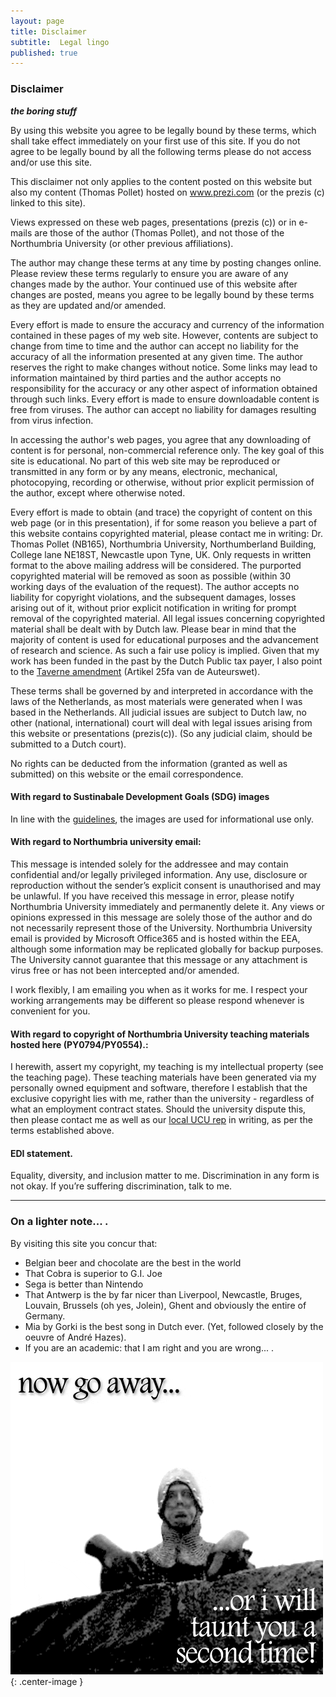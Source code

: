 ```yaml
---
layout: page
title: Disclaimer
subtitle:  Legal lingo
published: true
---
```



### Disclaimer

***the boring stuff***

By using this website you agree to be legally bound by these terms, which shall take effect immediately on your first use of this site. If you do not agree to be legally bound by all the following terms please do not access and/or use this site.

This disclaimer not only applies to the content posted on this website but also my content (Thomas Pollet) hosted on www.prezi.com (or the prezis (c) linked to this site).

Views expressed on these web pages, presentations (prezis (c)) or in e-mails are those of the author (Thomas Pollet), and not those of the Northumbria University (or other previous affiliations).

The author may change these terms at any time by posting changes online. Please review these terms regularly to ensure you are aware of any changes made by the author. Your continued use of this website after changes are posted, means you agree to be legally bound by these terms as they are updated and/or amended.

Every effort is made to ensure the accuracy and currency of the information contained in these pages of my web site.  However, contents are subject to change from time to time and the author can accept no liability for the accuracy of all the information presented at any given time.  The author reserves the right to make changes without notice.  Some links may lead to information maintained by third parties and the author accepts no responsibility for the accuracy or any other aspect of information obtained through such links.  Every effort is made to ensure downloadable content is free from viruses.  The author can accept no liability for damages resulting from virus infection.

In accessing the author's web pages, you agree that any downloading of content is for personal, non-commercial reference only. The key goal of this site is educational. No part of this web site may be reproduced or transmitted in any form or by any means, electronic, mechanical, photocopying, recording or otherwise, without prior explicit permission of the author, except where otherwise noted.

Every effort is made to obtain (and trace) the copyright of content on this web page (or in this presentation), if for some reason you believe a part of this website contains copyrighted material, please contact me in writing: Dr. Thomas Pollet (NB165), Northumbria University, Northumberland Building, College lane NE18ST, Newcastle upon Tyne, UK. Only requests in written format to the above mailing address will be considered. The purported copyrighted material will be removed as soon as possible (within 30 working days of the evaluation of the request). The author accepts no liability for copyright violations, and the subsequent damages, losses arising out of it, without prior explicit notification in writing for prompt removal of the copyrighted material. All legal issues concerning copyrighted material shall be dealt with by Dutch law. Please bear in mind that the majority of content is used for educational purposes and the advancement of research and science. As such a fair use policy is implied. Given that my work has been funded in the past by the Dutch Public tax payer, I also point to the [Taverne amendment](https://wetten.overheid.nl/BWBR0001886/2018-10-11/#HoofdstukIa_Artikel25fa) (Artikel 25fa van de Auteurswet).

These terms shall be governed by and interpreted in accordance with the laws of the Netherlands, as most materials were generated when I was based in the Netherlands. All judicial issues are subject to Dutch law, no other (national, international) court will deal with legal issues arising from this website or presentations (prezis(c)). (So any judicial claim, should be submitted to a Dutch court).

No rights can be deducted from the information (granted as well as submitted) on this website or the email correspondence.

#### With regard to Sustinabale Development Goals (SDG) images
In line with the [guidelines](https://www.un.org/sustainabledevelopment/wp-content/uploads/2019/01/SDG_Guidelines_AUG_2019_Final.pdf), the images are used for informational use only.

#### With regard to Northumbria university email: 

This message is intended solely for the addressee and may contain confidential and/or legally privileged information. Any use, disclosure or reproduction without the sender’s explicit consent is unauthorised and may be unlawful. If you have received this message in error, please notify Northumbria University immediately and permanently delete it. Any views or opinions expressed in this message are solely those of the author and do not necessarily represent those of the University. Northumbria University email is provided by Microsoft Office365 and is hosted within the EEA, although some information may be replicated globally for backup purposes. The University cannot guarantee that this message or any attachment is virus free or has not been intercepted and/or amended.

I work flexibly, I am emailing you when as it works for me. I respect your working arrangements may be different so please respond whenever is convenient for you.    

#### With regard to copyright of Northumbria University teaching materials hosted here (PY0794/PY0554).:

I herewith, assert my copyright, my teaching is my intellectual property (see the teaching page). These teaching materials have been generated via my personally owned equipment and software, therefore I establish that the exclusive copyright lies with me, rather than the university - regardless of what an employment contract states. Should the university dispute this, then please contact me as well as our [local UCU rep](https://www.ucu-unn.org.uk/) in writing, as per the terms established above.

#### EDI statement.

Equality, diversity, and inclusion matter to me. Discrimination in any form is not okay. If you’re suffering discrimination, talk to me.

---

### On a lighter note... .

By visiting this site you concur that:    
- Belgian beer and chocolate are the best in the world
- That Cobra is superior to G.I. Joe
- Sega is better than Nintendo
- That Antwerp is the by far nicer than Liverpool, Newcastle, Bruges, Louvain, Brussels (oh yes, Jolein), Ghent and obviously the entire of Germany.
-  Mia by Gorki is the best song in Dutch ever. (Yet, followed closely by the oeuvre of André Hazes).
-  If you are an academic: that I am right and you are wrong... .

![taunt](img/taunt.gif){: .center-image }


